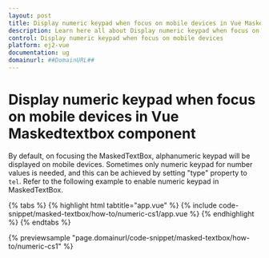 ```yaml
---
layout: post
title: Display numeric keypad when focus on mobile devices in Vue Maskedtextbox component | Syncfusion
description: Learn here all about Display numeric keypad when focus on mobile devices in Syncfusion Vue Maskedtextbox component of Syncfusion Essential JS 2 and more.
control: Display numeric keypad when focus on mobile devices 
platform: ej2-vue
documentation: ug
domainurl: ##DomainURL##
---
```


# Display numeric keypad when focus on mobile devices in Vue Maskedtextbox component

By default, on focusing the MaskedTextBox, alphanumeric keypad will be displayed on mobile devices. Sometimes only numeric keypad for number
values is needed, and this can be achieved by setting "type" property to `tel`. Refer to the following example to enable numeric keypad in MaskedTextBox.

{% tabs %}
{% highlight html tabtitle="app.vue" %}
{% include code-snippet/masked-textbox/how-to/numeric-cs1/app.vue %}
{% endhighlight %}
{% endtabs %}
        
{% previewsample "page.domainurl/code-snippet/masked-textbox/how-to/numeric-cs1" %}